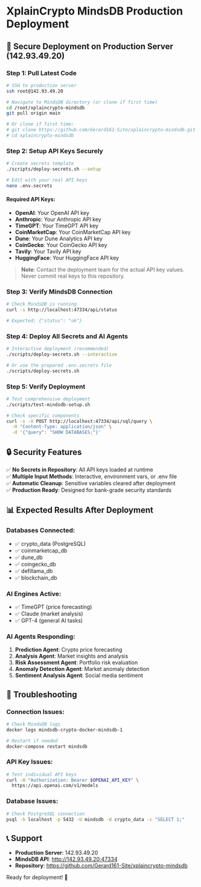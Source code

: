 # XplainCrypto MindsDB Production Deployment

## 🎯 Secure Deployment on Production Server (142.93.49.20)

### Step 1: Pull Latest Code
```bash
# SSH to production server
ssh root@142.93.49.20

# Navigate to MindsDB directory (or clone if first time)
cd /root/xplaincrypto-mindsdb
git pull origin main

# Or clone if first time:
# git clone https://github.com/Gerard161-Site/xplaincrypto-mindsdb.git
# cd xplaincrypto-mindsdb
```

### Step 2: Setup API Keys Securely
```bash
# Create secrets template
./scripts/deploy-secrets.sh --setup

# Edit with your real API keys
nano .env.secrets
```

#### Required API Keys:
- **OpenAI**: Your OpenAI API key
- **Anthropic**: Your Anthropic API key  
- **TimeGPT**: Your TimeGPT API key
- **CoinMarketCap**: Your CoinMarketCap API key
- **Dune**: Your Dune Analytics API key
- **CoinGecko**: Your CoinGecko API key
- **Tavily**: Your Tavily API key
- **HuggingFace**: Your HuggingFace API key

> **Note**: Contact the deployment team for the actual API key values. Never commit real keys to this repository.

### Step 3: Verify MindsDB Connection
```bash
# Check MindsDB is running
curl -s http://localhost:47334/api/status

# Expected: {"status": "ok"}
```

### Step 4: Deploy All Secrets and AI Agents
```bash
# Interactive deployment (recommended)
./scripts/deploy-secrets.sh --interactive

# Or use the prepared .env.secrets file
./scripts/deploy-secrets.sh
```

### Step 5: Verify Deployment
```bash
# Test comprehensive deployment
./scripts/test-mindsdb-setup.sh

# Check specific components
curl -s -X POST http://localhost:47334/api/sql/query \
  -H "Content-Type: application/json" \
  -d '{"query": "SHOW DATABASES;"}'
```

## 🔒 Security Features

✅ **No Secrets in Repository**: All API keys loaded at runtime  
✅ **Multiple Input Methods**: Interactive, environment vars, or .env file  
✅ **Automatic Cleanup**: Sensitive variables cleared after deployment  
✅ **Production Ready**: Designed for bank-grade security standards  

## 📊 Expected Results After Deployment

### Databases Connected:
- ✅ crypto_data (PostgreSQL)
- ✅ coinmarketcap_db
- ✅ dune_db  
- ✅ coingecko_db
- ✅ defillama_db
- ✅ blockchain_db

### AI Engines Active:
- ✅ TimeGPT (price forecasting)
- ✅ Claude (market analysis)
- ✅ GPT-4 (general AI tasks)

### AI Agents Responding:
1. **Prediction Agent**: Crypto price forecasting
2. **Analysis Agent**: Market insights and analysis
3. **Risk Assessment Agent**: Portfolio risk evaluation
4. **Anomaly Detection Agent**: Market anomaly detection  
5. **Sentiment Analysis Agent**: Social media sentiment

## 🚨 Troubleshooting

### Connection Issues:
```bash
# Check MindsDB logs
docker logs mindsdb-crypto-docker-mindsdb-1

# Restart if needed
docker-compose restart mindsdb
```

### API Key Issues:
```bash
# Test individual API keys
curl -H "Authorization: Bearer $OPENAI_API_KEY" \
  https://api.openai.com/v1/models
```

### Database Issues:
```bash
# Check PostgreSQL connection
psql -h localhost -p 5432 -U mindsdb -d crypto_data -c "SELECT 1;"
```

## 📞 Support

- **Production Server**: 142.93.49.20
- **MindsDB API**: http://142.93.49.20:47334
- **Repository**: https://github.com/Gerard161-Site/xplaincrypto-mindsdb

Ready for deployment! 🚀 
